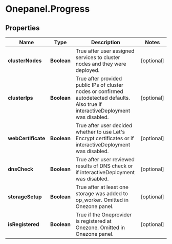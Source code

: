 # Onepanel.Progress

## Properties
Name | Type | Description | Notes
------------ | ------------- | ------------- | -------------
**clusterNodes** | **Boolean** | True after user assigned services to cluster nodes and they were deployed. | [optional] 
**clusterIps** | **Boolean** | True after provided public IPs of cluster nodes or confirmed autodetected defaults. Also true if interactiveDeployment was disabled. | [optional] 
**webCertificate** | **Boolean** | True after user decided whether to use Let&#39;s Encrypt certificates or if interactiveDeployment was disabled. | [optional] 
**dnsCheck** | **Boolean** | True after user reviewed results of DNS check or if interactiveDeployment was disabled. | [optional] 
**storageSetup** | **Boolean** | True after at least one storage was added to op_worker. Omitted in Onezone panel. | [optional] 
**isRegistered** | **Boolean** | True if the Oneprovider is registered at Onezone. Omitted in Onezone panel. | [optional] 


